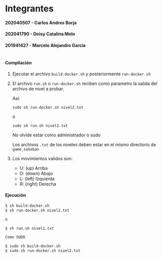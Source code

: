 
# Integrantes
#### 202040507 - Carlos Andres Borja
#### 202041790 - Deisy Catalina Melo
#### 201941427 - Marcelo Alejandro García
#

#### Compilación


1. Ejecutar el archivo `build-docker.sh` y posteriormente `run-docker.sh`


2. El archivo `run.sh` o `run-docker.sh` reciben como parametro la salida del archivo de nivel a probar.

   Así:
   
   `sudo sh run-docker.sh nivel2.txt` 
   
   ó
   
   `sudo sh run.sh nivel2.txt` 

   No olvide estar como administrador o sudo
   
   Los archivos `.txt` de los niveles deben estar en el mismo directorio de `game_sokoban`

3. Los movimientos validos son:
    - U: (up)    Arriba
    - D: (down)  Abajo
    - L: (left)  Izquierda
    - R: (right) Derecha


#### Ejecución
```sh
$ sh build-docker.sh
$ sh run-docker.sh nivel2.txt

ó

$ sh run.sh nivel1.txt

Como SUDO

$ sudo sh build-docker.sh
$ sudo sh run-docker.sh nivel2.txt

```

